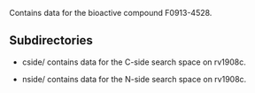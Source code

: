 Contains data for the bioactive compound F0913-4528.

## Subdirectories

- cside/ contains data for the C-side search space on rv1908c.

- nside/ contains data for the N-side search space on rv1908c.

